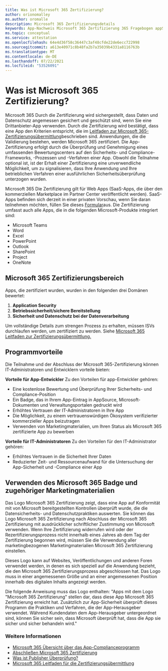 ```yaml
---
title: Was ist Microsoft 365 Zertifizierung?
author: orionomalley
ms.author: oromalle
description: Microsoft 365 Zertifizierungsdetails
keywords: App-Nachweis Microsoft 365 Zertifizierung 365 Fragebogen appSource
ms.topic: conceptual
ms.service: attestation
ms.openlocfilehash: 64e4d36f58c36447c3af48cfde22de6ecc722998
ms.sourcegitcommit: a613e40971c8b48fa2b7a35039b4331a8116763b
ms.translationtype: MT
ms.contentlocale: de-DE
ms.lasthandoff: 07/22/2021
ms.locfileid: "53526091"
---
```

# <a name="what-is-microsoft-365-certification"></a>Was ist Microsoft 365 Zertifizierung?

Microsoft 365 Durch die Zertifizierung wird sichergestellt, dass Daten und Datenschutz angemessen gesichert und geschützt sind, wenn Sie eine Drittanbieter-App verwenden. Durch die Zertifizierung wird bestätigt, dass eine App den Kriterien entspricht, die im [Leitfaden zur Microsoft 365-Zertifizierungsübermittlung](https://docs.microsoft.com/microsoft-365-app-certification/docs/certification-submission-guide)beschrieben sind. Anwendungen, die die Validierung bestehen, werden Microsoft 365 zertifiziert.
Die App-Zertifizierung erfolgt durch die Überprüfung und Genehmigung eines umfassenden Bewertungscenters auf den Sicherheits- und Compliance-Frameworks, -Prozessen und -Verfahren einer App. Obwohl die Teilnahme optional ist, ist der Erhalt einer Zertifizierung eine unverwendliche Möglichkeit, um zu signalisieren, dass Ihre Anwendung und Ihre betrieblichen Verfahren einer ausführlichen Sicherheitsüberprüfung unterzogen wurden.

Microsoft 365 Die Zertifizierung gilt für Web Apps (SaaS-Apps, die über den kommerziellen Marketplace im Partner Center veröffentlicht werden). SaaS-Apps befinden sich derzeit in einer privaten Vorschau, wenn Sie daran teilnehmen möchten, füllen Sie dieses [Formular](https://customervoice.microsoft.com/Pages/ResponsePage.aspx?id=v4j5cvGGr0GRqy180BHbR4cf3qxCU_RNtqjCSalFdSFUNDMzTVJKR0wzTEJRSFJVSk9OQUlOV0RJSyQlQCN0PWcu)aus. Die Zertifizierung umfasst auch alle Apps, die in die folgenden Microsoft-Produkte integriert sind:

- Microsoft Teams
- Word
- Excel
- PowerPoint 
- Outlook
- SharePoint
- Project
- OneNote

## <a name="microsoft-365-certification-scope"></a>Microsoft 365 Zertifizierungsbereich

Apps, die zertifiziert wurden, wurden in den folgenden drei Domänen bewertet:
1.  **Application Security**
1.  **Betriebssicherheit/sichere Bereitstellung**
1.  **Sicherheit und Datenschutz bei der Datenverarbeitung**

Um vollständige Details zum strengen Prozess zu erhalten, müssen ISVs durchlaufen werden, um zertifiziert zu werden. Siehe [Microsoft 365 Leitfaden zur Zertifizierungsübermittlung.](https://docs.microsoft.com/microsoft-365-app-certification/docs/certification-submission-guide)

## <a name="program-benefits"></a>Programmvorteile
Die Teilnahme und der Abschluss der Microsoft 365-Zertifizierung können IT-Administratoren und Entwicklern vorteile bieten:

**Vorteile für App-Entwickler** Zu den Vorteilen für app-Entwickler gehören: 
-   Eine kostenlose Bewertung und Überprüfung Ihrer Sicherheits- und Compliance-Position
-   Ein Badge, das in Ihrem App-Eintrag in AppSource, Microsoft-Dokumenten und Verwaltungsportalen gedruckt wird
-   Erhöhtes Vertrauen der IT-Administratoren in Ihre App
-   Die Möglichkeit, zu einem vertrauenswürdigen Ökosystem verifizierter kommerzieller Apps beizutragen
-   Verwenden von Marketingmaterialien, um Ihren Status als Microsoft 365 zertifizierte App zu bewerben

**Vorteile für IT-Administratoren** Zu den Vorteilen für den IT-Administrator gehören:
-   Erhöhtes Vertrauen in die Sicherheit Ihrer Daten
-   Reduzierter Zeit- und Ressourcenaufwand für die Untersuchung der App-Sicherheit und -Compliance einer App

## <a name="using-the-microsoft-365-badge-and-associated-marketing-materials"></a>Verwenden des Microsoft 365 Badge und zugehöriger Marketingmaterialien
Das Logo Microsoft 365 Zertifizierung zeigt, dass eine App auf Konformität mit von Microsoft bereitgestellten Kontrollen überprüft wurde, die die Datensicherheits- und Datenschutzpraktiken auswerten. Sie können das Logo Microsoft 365 Zertifizierung nach Abschluss der Microsoft 365 Zertifizierung mit ausdrücklicher schriftlicher Zustimmung von Microsoft verwenden. Wenn Ihre Zertifizierung widerrufen wird oder der Rezertifizierungsprozess nicht innerhalb eines Jahres ab dem Tag der Zertifizierung begonnen wird, müssen Sie die Verwendung aller marketingbezogenen Marketingmaterialien Microsoft 365 Zertifizierung einstellen. 

Dieses Logo kann auf Websites, Veröffentlichungen und anderen Foren verwendet werden, in denen es sich speziell auf die Anwendung bezieht, die den Microsoft 365 Zertifizierungsprozess abgeschlossen hat. Das Logo muss in einer angemessenen Größe und an einer angemessenen Position innerhalb des digitalen Inhalts angezeigt werden. 

Die folgende Anweisung muss das Logo enthalten: "Apps mit dem Logo "Microsoft 365 Zertifizierung" stellen dar, dass diese App Microsoft 365 Zertifizierung erreicht hat. Zusätzlich zur App-Sicherheit überprüft dieses Programm die Praktiken und Verfahren, die der App-Herausgeber verwendet. Während Kundendaten dem App-Herausgeber untergeordnet sind, können Sie sicher sein, dass Microsoft überprüft hat, dass die App sie sicher und sicher behandeln wird."


### <a name="learn-more"></a>Weitere Informationen
* [Microsoft 365 Übersicht über das App-Complianceprogramm](~/overview.md)  
* [Abschließen Microsoft 365 Zertifizierung](~/docs/certification.md)  
* [Was ist Publisher Überprüfung?](https://docs.microsoft.com/azure/active-directory/develop/publisher-verification-overview)
* [Microsoft 365 Leitfaden für die Zertifizierungsübermittlung](~/docs/certification-submission-guide.md)

